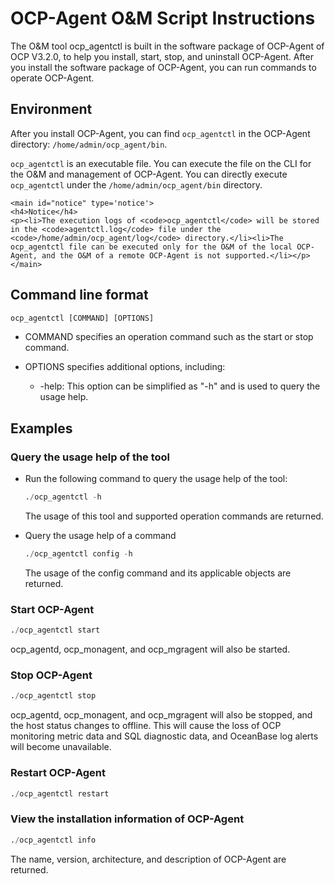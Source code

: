 # OCP-Agent O&M Script Instructions

The O&M tool ocp_agentctl is built in the software package of OCP-Agent of OCP V3.2.0, to help you install, start, stop, and uninstall OCP-Agent. After you install the software package of OCP-Agent, you can run commands to operate OCP-Agent.

## Environment

After you install OCP-Agent, you can find `ocp_agentctl` in the OCP-Agent directory:  `/home/admin/ocp_agent/bin`.

   `ocp_agentctl` is an executable file. You can execute the file on the CLI for the O&M and management of OCP-Agent. You can directly execute `ocp_agentctl` under the `/home/admin/ocp_agent/bin` directory.

    <main id="notice" type='notice'>
    <h4>Notice</h4>
    <p><li>The execution logs of <code>ocp_agentctl</code> will be stored in the <code>agentctl.log</code> file under the <code>/home/admin/ocp_agent/log</code> directory.</li><li>The ocp_agentctl file can be executed only for the O&M of the local OCP-Agent, and the O&M of a remote OCP-Agent is not supported.</li></p>
    </main>

## Command line format

```javascript
ocp_agentctl [COMMAND] [OPTIONS]
```

* COMMAND specifies an operation command such as the start or stop command.

* OPTIONS specifies additional options, including:

  * -help: This option can be simplified as "-h" and is used to query the usage help.

## Examples

### Query the usage help of the tool

* Run the following command to query the usage help of the tool:

   ```python
   ./ocp_agentctl -h
   ```

   The usage of this tool and supported operation commands are returned.

* Query the usage help of a command

   ```python
   ./ocp_agentctl config -h
   ```

   The usage of the config command and its applicable objects are returned.

### Start OCP-Agent

```python
./ocp_agentctl start
```

ocp_agentd, ocp_monagent, and ocp_mgragent will also be started.

### Stop OCP-Agent

```python
./ocp_agentctl stop
```

ocp_agentd, ocp_monagent, and ocp_mgragent will also be stopped, and the host status changes to offline. This will cause the loss of OCP monitoring metric data and SQL diagnostic data, and OceanBase log alerts will become unavailable.

### Restart OCP-Agent

```python
./ocp_agentctl restart
```

### View the installation information of OCP-Agent

```python
./ocp_agentctl info
```

The name, version, architecture, and description of OCP-Agent are returned.
